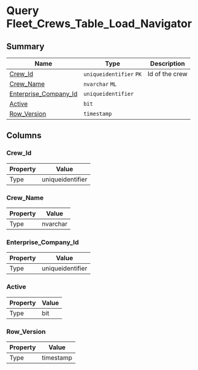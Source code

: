 # Query Fleet_Crews_Table_Load_Navigator


## Summary

| Name | Type | Description |
| - | - | --- |
|[Crew_Id](#crew_id)|`uniqueidentifier` `PK`|Id of the crew|
|[Crew_Name](#crew_name)|`nvarchar` `ML`||
|[Enterprise_Company_Id](#enterprise_company_id)|`uniqueidentifier` ||
|[Active](#active)|`bit` ||
|[Row_Version](#row_version)|`timestamp` ||

## Columns

### Crew_Id

| Property | Value |
| - | - |
|Type|uniqueidentifier|

### Crew_Name

| Property | Value |
| - | - |
|Type|nvarchar|

### Enterprise_Company_Id

| Property | Value |
| - | - |
|Type|uniqueidentifier|

### Active

| Property | Value |
| - | - |
|Type|bit|

### Row_Version

| Property | Value |
| - | - |
|Type|timestamp|


